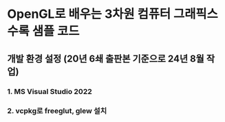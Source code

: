 # OpenGL로 배우는 3차원 컴퓨터 그래픽스 수록 샘플 코드 
## 개발 환경 설정 (20년 6쇄 출판본 기준으로 24년 8월 작업)
### 1. MS Visual Studio 2022 
### 2. vcpkg로 freeglut, glew 설치
